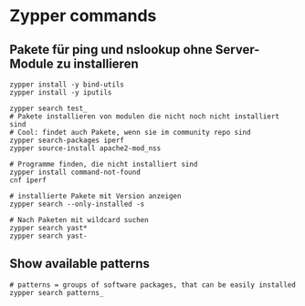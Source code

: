 # Zypper commands 

## Pakete für ping und nslookup ohne Server-Module zu installieren 

```
zypper install -y bind-utils 
zypper install -y iputils 

zypper search test_
# Pakete installieren von modulen die nicht noch nicht installiert sind
# Cool: findet auch Pakete, wenn sie im community repo sind  
zypper search-packages iperf
zypper source-install apache2-mod_nss

```

```
# Programme finden, die nicht installiert sind 
zypper install command-not-found 
cnf iperf 
```

```
# installierte Pakete mit Version anzeigen 
zypper search --only-installed -s 
```

```
# Nach Paketen mit wildcard suchen 
zypper search yast*
zypper search yast-
```


## Show available patterns ### 

```
# patterns = groups of software packages, that can be easily installed
zypper search patterns_
```

```
